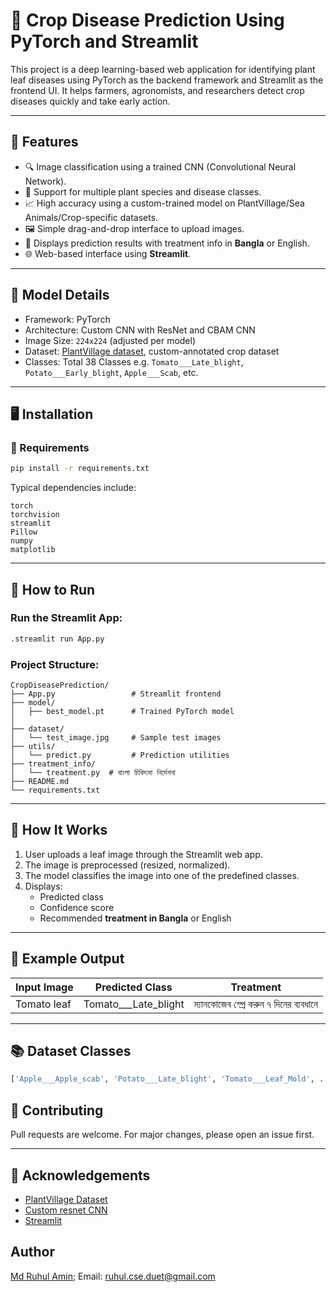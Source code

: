 
# 🌾 Crop Disease Prediction Using PyTorch and Streamlit

This project is a deep learning-based web application for identifying plant leaf diseases using PyTorch as the backend framework and Streamlit as the frontend UI. It helps farmers, agronomists, and researchers detect crop diseases quickly and take early action.

---

## 📌 Features

- 🔍 Image classification using a trained CNN (Convolutional Neural Network).
- 🌿 Support for multiple plant species and disease classes.
- 📈 High accuracy using a custom-trained model on PlantVillage/Sea Animals/Crop-specific datasets.
- 🖼️ Simple drag-and-drop interface to upload images.
- 🧪 Displays prediction results with treatment info in **Bangla** or English.
- 🌐 Web-based interface using **Streamlit**.

---

## 🧠 Model Details

- Framework: PyTorch
- Architecture: Custom CNN with ResNet and CBAM CNN
- Image Size:  `224x224` (adjusted per model)
- Dataset: [PlantVillage dataset](https://www.kaggle.com/emmarex/plantdisease), custom-annotated crop dataset
- Classes: Total 38 Classes e.g. `Tomato___Late_blight`, `Potato___Early_blight`, `Apple___Scab`, etc.

---

## 🖥️ Installation

### 🔧 Requirements

```bash
pip install -r requirements.txt
```

Typical dependencies include:
```text
torch
torchvision
streamlit
Pillow
numpy
matplotlib

```

---

## 🚀 How to Run

### Run the Streamlit App:

```bash
.streamlit run App.py
```

### Project Structure:

```
CropDiseasePrediction/
├── App.py                 # Streamlit frontend
├── model/
│   ├── best_model.pt      # Trained PyTorch model
│   
├── dataset/
│   └── test_image.jpg     # Sample test images
├── utils/
│   └── predict.py         # Prediction utilities
├── treatment_info/
│   └── treatment.py  # বাংলা চিকিৎসা নির্দেশনা
├── README.md
└── requirements.txt
```

---

## 🧪 How It Works

1. User uploads a leaf image through the Streamlit web app.
2. The image is preprocessed (resized, normalized).
3. The model classifies the image into one of the predefined classes.
4. Displays:
   - Predicted class
   - Confidence score
   - Recommended **treatment in Bangla** or English

---

## 🌱 Example Output

| Input Image | Predicted Class | Treatment |
|-------------|-----------------|-----------|
| Tomato leaf | Tomato___Late_blight | ম্যানকোজেব স্প্রে করুন ৭ দিনের ব্যবধানে |

---

## 📚 Dataset Classes

```python
['Apple___Apple_scab', 'Potato___Late_blight', 'Tomato___Leaf_Mold', ..., 'Tomato___Tomato_Yellow_Leaf_Curl_Virus']
```


## 🤝 Contributing

Pull requests are welcome. For major changes, please open an issue first.

---

## 🙏 Acknowledgements

- [PlantVillage Dataset](https://www.kaggle.com/emmarex/plantdisease)
- [Custom resnet CNN](..)
- [Streamlit](https://streamlit.io/)

## Author
[Md Ruhul Amin](https://www.linkedin.com/in/ruhul-duet-cse/);  Email: ruhul.cse.duet@gmail.com